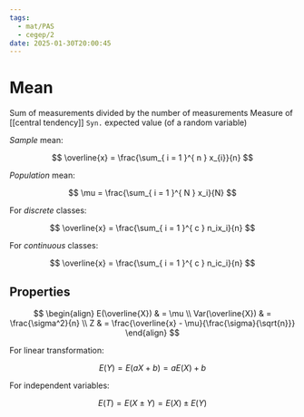 ```yaml
---
tags:
  - mat/PAS
  - cegep/2
date: 2025-01-30T20:00:45
---
```


# Mean

Sum of measurements divided by the number of measurements
Measure of [[central tendency]]
`Syn.` expected value (of a random variable)

*Sample* mean:

$$
\overline{x} = \frac{\sum_{ i = 1 }^{ n } x_{i}}{n}
$$

*Population* mean:

$$
\mu = \frac{\sum_{ i = 1 }^{ N } x_i}{N}
$$

For *discrete* classes:

$$
\overline{x} = \frac{\sum_{ i = 1 }^{ c } n_ix_i}{n}
$$

For *continuous* classes:

$$
\overline{x} = \frac{\sum_{ i = 1 }^{ c } n_ic_i}{n}
$$

## Properties

$$
\begin{align}
E(\overline{X}) & = \mu \\
Var(\overline{X}) & = \frac{\sigma^2}{n} \\
Z & = \frac{\overline{x} - \mu}{\frac{\sigma}{\sqrt{n}}}
\end{align}
$$

For linear transformation:

$$
E(Y) = E(aX + b) = aE(X) + b
$$

For independent variables:

$$
E(T) = E(X \pm Y) = E(X) \pm E(Y)
$$